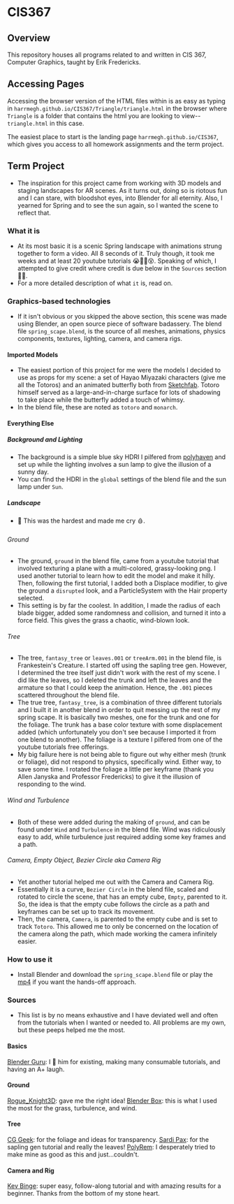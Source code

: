 # CIS367

## Overview

This repository houses all programs related to and written in CIS 367, Computer Graphics, taught by Erik Fredericks.

## Accessing Pages

Accessing the browser version of the HTML files within is as easy as typing in `harrmegh.github.io/CIS367/Triangle/triangle.html` in the browser where `Triangle` is a folder that contains the html you are looking to view--`triangle.html` in this case.

The easiest place to start is the landing page `harrmegh.github.io/CIS367`, which gives you access to all homework assignments and the term project.

## Term Project

- The inspiration for this project came from working with 3D models and staging landscapes for AR scenes. As it turns out, doing so is riotous fun and I can stare, with bloodshot eyes, into Blender for all eternity. Also, I yearned for Spring and to see the sun again, so I wanted the scene to reflect that.

### What it is

- At its most basic it is a scenic Spring landscape with animations strung together to form a video. All 8 seconds of it. Truly though, it took me weeks and at least 20 youtube tutorials 😭😵‍💫😵. Speaking of which, I attempted to give credit where credit is due below in the `Sources` section 🥷🏼.
- For a more detailed description of what `it` is, read on.

### Graphics-based technologies

- If it isn't obvious or you skipped the above section, this scene was made using Blender, an open source piece of software badassery. The blend file `spring_scape.blend`, is the source of all meshes, animations, physics components, textures, lighting, camera, and camera rigs.

#### Imported Models

- The easiest portion of this project for me were the models I decided to use as props for my scene: a set of Hayao Miyazaki characters (give me all the Totoros) and an animated butterfly both from [Sketchfab](https://sketchfab.com/feed). Totoro himself served as a large-and-in-charge surface for lots of shadowing to take place while the butterfly added a touch of whimsy.
- In the blend file, these are noted as `totoro` and `monarch`.

#### Everything Else

##### Background and Lighting

- The background is a simple blue sky HDRI I pilfered from [polyhaven](https://polyhaven.com/hdris) and set up while the lighting involves a sun lamp to give the illusion of a sunny day.
- You can find the HDRI in the `global` settings of the blend file and the sun lamp under `Sun`.

##### Landscape

- 🎤 This was the hardest and made me cry 🩸.

###### Ground

- The ground, `ground` in the blend file, came from a youtube tutorial that involved texturing a plane with a multi-colored, grassy-looking png. I used another tutorial to learn how to edit the model and make it hilly. Then, following the first tutorial, I added both a Displace modifier, to give the ground a `disrupted` look, and a ParticleSystem with the Hair property selected.
- This setting is by far the coolest. In addition, I made the radius of each blade bigger, added some randomness and collision, and turned it into a force field. This gives the grass a chaotic, wind-blown look.

###### Tree

- The tree, `fantasy_tree` or `leaves.001` or `treeArm.001` in the blend file, is Frankestein's Creature. I started off using the sapling tree gen. However, I determined the tree itself just didn't work with the rest of my scene. I did like the leaves, so I deleted the trunk and left the leaves and the armature so that I could keep the animation. Hence, the `.001` pieces scattered throughout the blend file.
- The true tree, `fantasy_tree`, is a combination of three different tutorials and I built it in another blend in order to quit messing up the rest of my spring scape. It is basically two meshes, one for the trunk and one for the foliage. The trunk has a base color texture with some displacement added (which unfortunately you don't see because I imported it from one blend to another). The foliage is a texture I pilfered from one of the youtube tutorials free offerings.
- My big failure here is not being able to figure out why either mesh (trunk or foliage), did not respond to physics, specifically wind. Either way, to save some time. I rotated the foliage a little per keyframe (thank you Allen Janyska and Professor Fredericks) to give it the illusion of responding to the wind.

###### Wind and Turbulence

- Both of these were added during the making of `ground`, and can be found under `Wind` and `Turbulence` in the blend file. Wind was ridiculously easy to add, while turbulence just required adding some key frames and a path.

###### Camera, Empty Object, Bezier Circle aka Camera Rig

- Yet another tutorial helped me out with the Camera and Camera Rig.
- Essentially it is a curve, `Bezier Circle` in the blend file, scaled and rotated to circle the scene, that has an empty cube, `Empty`, parented to it. So, the idea is that the empty cube follows the circle as a path and keyframes can be set up to track its movement.
- Then, the camera, `Camera`, is parented to the empty cube and is set to track `Totoro`. This allowed me to only be concerned on the location of the camera along the path, which made working the camera infinitely easier.

### How to use it

- Install Blender and download the `spring_scape.blend` file or play the [mp4](https://harrmegh.github.io/CIS367/Blender/spring_scape.html) if you want the hands-off approach.

### Sources

- This list is by no means exhaustive and I have deviated well and often from the tutorials when I wanted or needed to. All problems are my own, but these peeps helped me the most.

#### Basics

[Blender Guru](https://www.youtube.com/watch?v=nIoXOplUvAw&list=RDCMUCOKHwx1VCdgnxwbjyb9Iu1g&start_radio=1): I 🤍 him for existing, making many consumable tutorials, and having an A+ laugh.

#### Ground

[Rogue_Knight3D](https://www.youtube.com/watch?v=xMwSk-cZaME): gave me the right idea!
[Blender Box](https://www.youtube.com/watch?v=ymGNkqLMrJg): this is what I used the most for the grass, turbulence, and wind.

#### Tree

[CG Geek](https://www.youtube.com/watch?v=y7PdiGXbrD0): for the foliage and ideas for transparency.
[Sardi Pax](https://www.youtube.com/watch?v=4UsNSDYflyU&t=3s): for the sapling gen tutorial and really the leaves!
[PolyRem](https://www.youtube.com/watch?v=dt0JJwwbfwM&t=13s): I desperately tried to make mine as good as this and just...couldn't.

#### Camera and Rig

[Kev Binge](https://www.youtube.com/watch?v=K02hlKyoWNI&t=578s): super easy, follow-along tutorial and with amazing results for a beginner. Thanks from the bottom of my stone heart.
